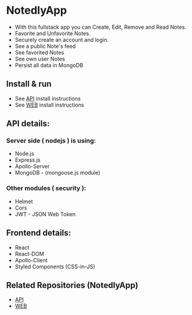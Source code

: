 # NotedlyApp
- With this fullstack app you can Create, Edit, Remove and Read Notes.
- Favorite and Unfavorite Notes.
- Securely create an account and login.
- See a public Note's feed 
- See favorited Notes 
- See own user Notes
- Persist all data in MongoDB



## Install & run
- See [API](https://github.com/) install instructions
- See [WEB](https://github.com/) install instructions




## API details:

### Server side ( nodejs ) is using:
- Node.js
- Express.js
- Apollo-Server
- MongoDB - (mongoose.js module)


### Other modules ( security ):
- Helmet
- Cors
- JWT - JSON Web Token

## Frontend details:
- React
- React-DOM
- Apollo-Client
- Styled Components (CSS-in-JS)



## Related Repositories (NotedlyApp)

- [API](https://github.com/)
- [WEB](https://github.cooom/)
